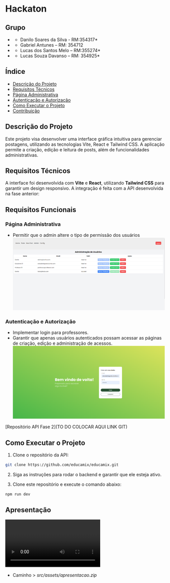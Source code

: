 # Hackaton

## Grupo
* - Danilo Soares da Silva - RM:354317*
* - Gabriel Antunes – RM: 354712
* - Lucas dos Santos Melo – RM:355274*
* - Lucas Souza Davanso – RM: 354925*


## Índice
- [Descrição do Projeto](#descrição-do-projeto)
- [Requisitos Técnicos](#requisitos-técnicos)
- [Página Administrativa](#página-administrativa)
- [Autenticação e Autorização](#autenticação-e-autorização)
- [Como Executar o Projeto](#como-executar-o-projeto)
- [Contribuição](#contribuição)


## Descrição do Projeto
Este projeto visa desenvolver uma interface gráfica intuitiva para gerenciar postagens, utilizando as tecnologias Vite, React e Tailwind CSS. A aplicação permite a criação, edição e leitura de posts, além de funcionalidades administrativas.

## Requisitos Técnicos
A interface foi desenvolvida com **Vite** e **React**, utilizando **Tailwind CSS** para garantir um design responsivo. A integração é feita com a API desenvolvida na fase anterior:

## Requisitos Funcionais

### Página Administrativa
- Permitir que o admin altere o tipo de permissão dos usuários
![Imagem da Página Administrativa](src/assets/admin.png)

### Autenticação e Autorização
- Implementar login para professores.
- Garantir que apenas usuários autenticados possam acessar as páginas de criação, edição e administração de acessos.
![Imagem da Autenticação](src/assets/login.png)

[Repositório API Fase 2](TO DO COLOCAR AQUI LINK GIT)

## Como Executar o Projeto
1. Clone o repositório da API:

```bash
git clone https://github.com/educamix/educamix.git
```
2. Siga as instruções para rodar o backend e garantir que ele esteja ativo.

3. Clone este repositório e execute o comando abaixo:

```bash
npm run dev
```

## Apresentação

![Vídeo apresentação desse Projeto](src/assets/apresentacao.mp4)
- Caminho > *src/assets/apresentacao.zip*